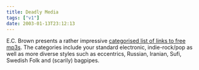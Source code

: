 ```yaml
---
title: Deadly Media
tags: ["v1"]
date: 2003-01-13T23:12:13
---
```


E.C. Brown presents a rather impressive [categorised list of links to free mp3s][1]. The categories include your standard electronic, indie-rock/pop as well as more diverse styles such as eccentrics, Russian, Iranian, Sufi, Swedish Folk and (scarily) bagpipes.

[1]: http://www.kittyspit.net/erik/mp3/linkpage.html "EC Brown: MP3 links archive"
